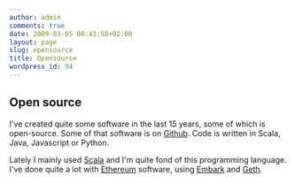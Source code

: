 ```yaml
---
author: admin
comments: true
date: 2009-03-05 08:43:58+02:00
layout: page
slug: opensource
title: Opensource
wordpress_id: 94
---
```

## Open source
I've created quite some software in the last 15 years, some of which is open-source. Some of that software is on [Github](https://github.com/gerbrand/). Code is written in Scala, Java, Javascript or Python.

Lately I mainly used [Scala](https://www.scala-lang.org) and I'm quite fond of this programming language. I've done quite a lot with [Ethereum](https://www.ethereum.org/) software, using [Embark](https://github.com/iurimatias/embark-framework) and [Geth](https://github.com/ethereum/go-ethereum/wiki/geth).

